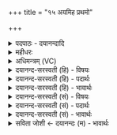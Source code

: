 +++
title = "१५ अयमिह प्रथमो"

+++
<details><summary>पदपाठः - दयानन्दादि</summary>

अ॒यम्। इ॒ह। प्र॒थ॒मः। धा॒यि॒। धा॒तृभि॒रिति॑ धा॒तृऽभिः॑। होता॑। यजि॑ष्ठः। अ॒ध्व॒रेषु॑। ईड्यः॑। यम्। अप्न॑वानः। भृग॑वः। वि॒रु॒रु॒चुरिति॑ विऽरुरु॒चुः। वने॑षु। चि॒त्रम्। विभ्व᳕मिति॑ वि॒ऽभ्व॒म्। वि॒शेवि॑श॒ इति॑ वि॒शेऽवि॑शे। १५।
</details>

<details><summary>महीधरः</summary>

म० जगती वामदेवदृष्टा । द्वादशाक्षराश्चत्वारः पादा जगत्याः । द्वितीयोऽत्र व्यूहेनैकादशः चतुर्थो व्यूहेन द्वादशस्तेनैकोना जगती । अयमाहवनीय इह कर्मानुष्ठानस्थाने प्रथमो मुख्यः सन्धातृभिर्धायि अधायि आधानकर्तृभिराहितोऽभूत् । 'बहुलं छन्दस्यमाङयोगेऽपि' (पा० ६ । ४ । ७५) इत्यडभावः । दक्षिणाग्न्यपेक्षं प्राथम्यम् । किंभूतः । होता देवानामाह्वाता । यजिष्ठः अतिशयेन यष्टा । 'अतिशायने तमबिष्ठनौ' (पा० ५। ३ । ५५) इतीष्ठनि परे 'तुरिष्टेमेयःसु' (पा० ६ । ४ । १५४) इति तृचो लोपः। तथा अध्वरेषु सोमयागादिषु ईड्यः ऋत्विग्भिः स्तुत्यः । अप्नवानो भृगवो विशेविशेयमाहवनीयं वनेषु विरुरुचुः । अन्तर्भूतो णिच् । रोचयामासुः दीपितवन्तः । अप्नशब्दोऽपत्यनामसु पठितः ( निघ० २ । २।७) अप्नवानः पुत्रवन्तो भृगुवंशोत्पन्ना मुनयः । यद्वा अप्नवानृषिः अप्नवानस्तत्प्रभृतयो भृगवश्च मुनयः । विशेविशे विडिति मनुष्यनाम ( निघ० २ । ३ । ५)। यजमानरूपाय तस्मै तस्मै मनुष्याय तदुपकाराय । वनेषु ग्रामाद्बहिर्यजनाख्येष्वरण्यप्रदेशेषु यमग्निं विरुरुचुः दीपयन्ति स्म । किंभूतं यम्। चित्रं विविधकर्मोपयोगित्वेन आश्चर्यकारिणम् । अतएव विभ्वं विभुं विभुत्वशक्तियुतं यणादेशः ॥ १५ ॥  
षोडशी।
</details>

<details><summary>अधिमन्त्रम् (VC)</summary>

- अग्निर्देवता
- वामदेव ऋषिः
- भुरिक् त्रिष्टुप्
- धैवतः
</details>

<details><summary>दयानन्द-सरस्वती (हि) - विषयः</summary>

फिर वह अग्नि कैसा है, इस विषय का उपदेश अगले मन्त्र में किया है ॥
</details>

<details><summary>दयानन्द-सरस्वती (हि) - पदार्थः</summary>

पदार्थान्वयभाषाः -  (अप्नवानः) विद्या सन्तान अर्थात विद्या पढ़ाकर विद्वान् कर देनेवाले (भृगवः) यज्ञविद्या के जाननेवाले विद्वान् लोग (इह) इस संसार में (वनेषु) अच्छे प्रकार सेवन करने योग्य (अध्वरेषु) उपासना अग्निहोत्र से लेकर अश्वमेधपर्यन्त और शिल्पविद्यामय यज्ञों में (विशेविशे) प्रजा-प्रजा के प्रति (विभ्वम्) व्याप्त स्वभाव वा (चित्रम्) आश्चर्यगुणवाले (यम्) जिस ईश्वर और अग्नि को (विरुरुचुः) विशेष कर के प्रकाशित करते हैं (अयम्) वही (धातृभिः) यज्ञक्रिया के धारण करनेवाले विद्वान् लोगों को (ईड्यः) खोज करने योग्य (प्रथमः) यज्ञक्रिया का आदि साधन (होता) यज्ञ का ग्रहण करनेवाला (यजिष्ठः) उपासना और शिल्पविद्या का हेतु है, उसका (इह) इस संसार में (धायि) धारण करते हैं ॥१५॥
</details>

<details><summary>दयानन्द-सरस्वती (हि) - भावार्थः</summary>

भावार्थभाषाः -  इस मन्त्र में श्लेषालङ्कार है। विद्वान् लोग यज्ञ की सिद्धि के लिये मुख्य करके उपास्यदेव और साधन भौतिक अग्नि को ग्रहण करके इस संसार में प्रजा के सुखों को नित्य सिद्ध करें ॥१५॥
</details>

<details><summary>दयानन्द-सरस्वती (सं) - विषयः</summary>

पुनः सोऽग्निः कीदृशः इत्युपदिश्यते ॥
</details>

<details><summary>दयानन्द-सरस्वती (सं) - पदार्थः</summary>

पदार्थान्वयभाषाः -  अप्नवानो भृगवो विद्वांस इह वनेष्वध्वरेषु विशे विशे विभ्वं चित्रं यमग्निं विरुरुचुर्विदीपयन्ति, सोऽयं धातृभिः प्रथम ईड्यो होता यजिष्ठोऽग्निरिह धायि ध्रियते ॥१५॥
</details>

<details><summary>दयानन्द-सरस्वती (सं) - भावार्थः</summary>

भावार्थभाषाः -  अत्र श्लेषालङ्कारः। विद्वांसो यज्ञक्रियासिद्ध्यर्थमुपास्यसाधनत्वाभ्यामेतमग्निं स्तुत्वा गृहीत्वा वाऽस्यां सृष्टौ प्रजासुखानि निर्वर्तयेयुरिति ॥१५॥
</details>

<details><summary>सविता जोशी ← दयानन्दः (म) - भावार्थः</summary>

भावार्थभाषाः -  या मंत्रात श्लेषालंकार आहे. विद्वानांनी यज्ञाच्या सिद्धीसाठी मुख्यत्वे परमेश्वराला उपास्यदेव मानून व साधनरूपाने भौतिक अग्नी वापरून जगातील लोकांना सुखी करावे.
</details>